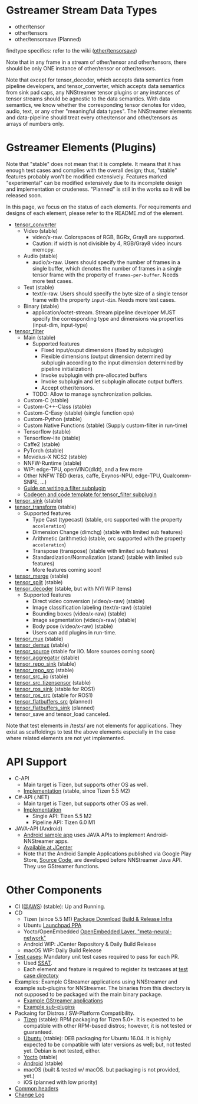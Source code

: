 # Gstreamer Stream Data Types

- other/tensor
- other/tensors
- other/tensorsave (Planned)

findtype specifics: refer to the wiki ([other/tensorsave](https://github.com/nnsuite/nnstreamer/wiki/Design-External-Save-Format-for-other-tensor-and-other-tensors-Stream-for-TypeFind))

Note that in any frame in a stream of other/tensor and other/tensors, there should be only ONE instance of other/tensor or other/tensors.

Note that except for tensor\_decoder, which accepts data semantics from pipeline developers, and tensor\_converter, which accepts data semantics from sink pad caps, any NNStreamer tensor plugins or any instances of tensor streams should be agnostic to the data semantics. With data semantics, we know whether the corresponding tensor denotes for video, audio, text, or any other "meaningful data types". The NNStreamer elements and data-pipeline should treat every other/tensor and other/tensors as arrays of numbers only.

# Gstreamer Elements (Plugins)

Note that "stable" does not mean that it is complete. It means that it has enough test cases and complies with the overall design; thus, "stable" features probably won't be modified extensively. Features marked "experimental" can be modified extensively due to its incomplete design and implementation or crudeness. "Planned" is still in the works so it will be released soon.

In this page, we focus on the status of each elements. For requirements and designs of each element, please refer to the README.md of the element.

- [tensor\_converter](../gst/nnstreamer/tensor_converter)
  - Video (stable)
    - video/x-raw. Colorspaces of RGB, BGRx, Gray8 are supported.
    - Caution: if width is not divisible by 4, RGB/Gray8 video incurs memcpy.
  - Audio (stable)
    - audio/x-raw. Users should specify the number of frames in a single buffer, which denotes the number of frames in a single tensor frame with the property of ```frames-per-buffer```. Needs more test cases.
  - Text (stable)
    - text/x-raw. Users should specify the byte size of a single tensor frame with the property ```input-dim```. Needs more test cases.
  - Binary (stable)
    - application/octet-stream. Stream pipeline developer MUST specify the corresponding type and dimensions via properties (input-dim, input-type)
- [tensor\_filter](../gst/nnstreamer/tensor_filter)
  - Main (stable)
    - Supported features
      - Fixed input/ouput dimensions (fixed by subplugin)
      - Flexible dimensions (output dimension determined by subplugin according to the input dimension determined by pipeline initialization)
      - Invoke subplugin with pre-allocated buffers
      - Invoke subplugin and let subplugin allocate output buffers.
      - Accept other/tensors.
    - TODO: Allow to manage synchronization policies.
  - Custom-C (stable)
  - Custom-C++-Class (stable)
  - Custom-C-Easy (stable) (single function ops)
  - Custom-Python (stable)
  - Custom Native Functions (stable) (Supply custom-filter in run-time)
  - Tensorflow (stable)
  - Tensorflow-lite (stable)
  - Caffe2 (stable)
  - PyTorch (stable)
  - Movidius-X NCS2 (stable)
  - NNFW-Runtime (stable)
  - WIP: edge-TPU, openVINO(dldt), and a few more
  - Other NNFW TBD (keras, caffe, Exynos-NPU, edge-TPU, Qualcomm-SNPE, ...)
  - [Guide on writing a filter subplugin](writing-subplugin-tensor-filter.md)
  - [Codegen and code template for tensor\_filter subplugin](https://github.com/nnsuite/nnstreamer-example/tree/master/templates)
- [tensor\_sink](../gst/nnstreamer/tensor_sink) (stable)
- [tensor\_transform](../gst/nnstreamer/tensor_transform) (stable)
  - Supported features
    - Type Cast (typecast) (stable, orc supported with the property ```acceleration```)
    - Dimension Change (dimchg) (stable with limited sub features)
    - Arithmetic (arithmetic) (stable, orc supported with the property ```acceleration```)
    - Transpose (transpose) (stable with limited sub features)
    - Standardization/Normalization (stand) (stable with limited sub features)
    - More features coming soon!
- [tensor\_merge](../gst/nnstreamer/tensor_merge) (stable)
- [tensor\_split](../gst/nnstreamer/tensor_split) (stable)
- [tensor\_decoder](../gst/nnstreamer/tensor_decoder) (stable, but with NYI WIP items)
  - Supported features
    - Direct video conversion (video/x-raw) (stable)
    - Image classification labeling (text/x-raw) (stable)
    - Bounding boxes (video/x-raw) (stable)
    - Image segmentation (video/x-raw) (stable)
    - Body pose (video/x-raw) (stable)
    - Users can add plugins in run-time.
- [tensor\_mux](../gst/nnstreamer/tensor_mux) (stable)
- [tensor\_demux](../gst/nnstreamer/tensor_demux) (stable)
- [tensor\_source](../gst/nnstreamer/tensor_source) (stable for IIO. More sources coming soon)
- [tensor\_aggregator](../gst/nnstreamer/tensor_aggregator) (stable)
- [tensor\_repo\_sink](../gst/nnstreamer/tensor_repo) (stable)
- [tensor\_repo\_src](../gst/nnstreamer/tensor_repo) (stable)
- [tensor\_src\_iio](../gst/nnstreamer/tensor_source) (stable)
- [tensor\_src\_tizensensor](../ext/nnstreamer/tensor_source) (stable)
- [tensor\_ros\_sink](https://github.com/nnsuite/nnstreamer-ros) (stable for ROS1)
- [tensor\_ros\_src](https://github.com/nnsuite/nnstreamer-ros) (stable for ROS1)
- [tensor\_flatbuffers\_src](../gst/) (planned)
- [tensor\_flatbuffers\_sink](../gst/) (planned)
- tensor\_save and tensor\_load canceled.


Note that test elements in /tests/ are not elements for applications. They exist as scaffoldings to test the above elements especially in the case where related elements are not yet implemented.

# API Support

- C-API
  - Main target is Tizen, but supports other OS as well.
  - [Implementation](../api/capi) (stable, since Tizen 5.5 M2)
- C#-API (.NET)
  - Main target is Tizen, but supports other OS as well.
  - [Implementation](https://github.com/Samsung/TizenFX/tree/master/src/Tizen.MachineLearning.Inference)
    - Single API: Tizen 5.5 M2
    - Pipeline API: Tizen 6.0 M1
- JAVA-API (Android)
  - [Android sample app](https://github.com/nnsuite/nnstreamer-example/tree/master/android/example_app/api-sample) uses JAVA APIs to implement Android-NNStreamer apps.
  - [Available at JCenter](https://bintray.com/beta/#/nnsuite/nnstreamer?tab=packages)
  - Note that the Android Sample Applications published via Google Play Store, [Source Code](https://github.com/nnsuite/nnstreamer-example/tree/master/android/example_app), are developed before NNStreamer Java API. They use GStreamer functions.

# Other Components
- CI ([@AWS](http://nnsuite.mooo.com/nnstreamer/ci/taos)) (stable): Up and Running.
- CD
  - Tizen (since 5.5 M1) [Package Download](http://download.tizen.org/snapshots/tizen/unified/latest/repos/standard/packages/) [Build & Release Infra](https://build.tizen.org/project/show/Tizen:Unified)
  - Ubuntu [Launchpad PPA](https://launchpad.net/~nnstreamer/+archive/ubuntu/ppa)
  - Yocto/OpenEmbedded [OpenEmbedded Layer, "meta-neural-network"](https://layers.openembedded.org/layerindex/branch/master/layer/meta-neural-network/)
  - Android WIP: JCenter Repository & Daily Build Release
  - macOS WIP: Daily Build Release
- [Test cases](../tests/): Mandatory unit test cases required to pass for each PR.
  - Used [SSAT](https://github.com/nnsuite/SSAT).
  - Each element and feature is required to register its testcases at [test case directory](../tests/)
- Examples: Example GStreamer applications using NNStreamer and example sub-plugins for NNStreamer. The binaries from this directory is not supposed to be packaged with the main binary package.
  - [Example GStreamer applications](https://github.com/nnsuite/nnstreamer-example)
  - [Example sub-plugins](../nnstreamer_example)
- Packaing for Distros / SW-Platform Compatibility.
  - [Tizen](../packaging) (stable): RPM packaging for Tizen 5.0+. It is expected to be compatible with other RPM-based distros; however, it is not tested or guaranteed.
  - [Ubuntu](../debian) (stable): DEB packaging for Ubuntu 16.04. It is highly expected to be compatible with later versions as well; but, not tested yet. Debian is not tested, either.
  - [Yocto](https://github.com/nnsuite/meta-nerual-network) (stable)
  - [Android](../jni) (stable)
  - macOS (built & tested w/ macOS. but packaging is not provided, yet.)
  - iOS (planned with low priority)
- [Common headers](../gst/nnstreamer)
- [Change Log](../CHANGES)
